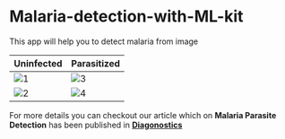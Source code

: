 # Malaria-detection-with-ML-kit

This app will help you to detect malaria from image

Uninfected | Parasitized
------------ | -------------
![1](https://user-images.githubusercontent.com/12596490/72223550-46f63e00-359a-11ea-8e8e-343d9227e681.png) | ![3](https://user-images.githubusercontent.com/12596490/72223552-46f63e00-359a-11ea-9a77-068a6ebadbda.png)
![2](https://user-images.githubusercontent.com/12596490/72223551-46f63e00-359a-11ea-9214-8483b43c73c6.png) | ![4](https://user-images.githubusercontent.com/12596490/72223553-478ed480-359a-11ea-8a2d-85455b7c1b8b.png)


For more details you can checkout our article which on **Malaria Parasite Detection** has been published in **[Diagonostics ](https://www.mdpi.com/2075-4418/10/5/329)** 
